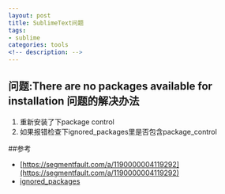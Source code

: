 ```yaml
---
layout: post
title: SublimeText问题
tags: 
- sublime
categories: tools
<!-- description: -->
---
```


## 问题:There are no packages available for installation 问题的解决办法

1. 重新安装了下package control
2. 如果报错检查下ignored_packages里是否包含package_control

##参考

* [https://segmentfault.com/a/1190000004119292](https://segmentfault.com/a/1190000004119292)
* [ignored_packages](https://github.com/wbond/package_control/issues/564)